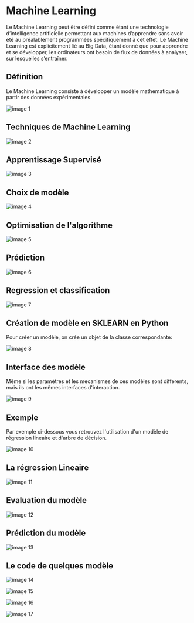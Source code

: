 # Machine Learning
Le Machine Learning peut être défini comme étant une technologie d’intelligence artificielle permettant aux machines d’apprendre sans avoir été au préalablement programmées spécifiquement à cet effet. Le Machine Learning est explicitement lié au Big Data, étant donné que pour apprendre et se développer, les ordinateurs ont besoin de flux de données à analyser, sur lesquelles s’entraîner.

## Définition
Le Machine Learning consiste à développer un modèle mathematique à partir des données expérimentales.

![image 1](images/1.png)

## Techniques de Machine Learning

![image 2](images/2.png)

## Apprentissage Supervisé

![image 3](images/3.png)

## Choix de modèle

![image 4](images/4.png)

## Optimisation de l'algorithme

![image 5](images/5.png)

## Prédiction

![image 6](images/6.png)

## Regression et classification

![image 7](images/7.png)

## Création de modèle en SKLEARN en Python

Pour créer un modèle, on crée un objet de la classe correspondante:

![image 8](images/8.png)

## Interface des modèle
Même si les paramètres et les mecanismes de ces modèles sont differents, mais ils ont les mêmes interfaces d'interaction.

![image 9](images/9.png)

## Exemple 
Par exemple ci-dessous vous retrouvez l'utilisation d'un modèle de régression lineaire et d'arbre de décision.

![image 10](images/10.png)

## La régression Lineaire

![image 11](images/11.png)

## Evaluation du modèle

![image 12](images/12.png)
## Prédiction du modèle

![image 13](images/13.png)

## Le code de quelques modèle

![image 14](images/14.png)

![image 15](images/15.png)

![image 16](images/16.png)

![image 17](images/17.png)